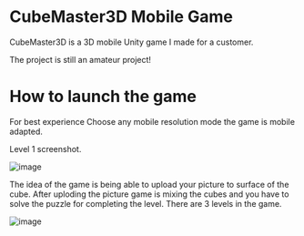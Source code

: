 # CubeMaster3D Mobile Game
CubeMaster3D is a 3D mobile Unity game I made for a customer.

The project is still an amateur project!

# How to launch the game
For best experience
Choose any mobile resolution mode the game is mobile adapted.

Level 1 screenshot.

![image](https://user-images.githubusercontent.com/95942385/232888945-30871ecc-fade-4446-b492-f818d73ec246.png)


The idea of the game is being able to upload your picture to surface of the cube.
After uploding the picture game is mixing the cubes and you have to solve the puzzle for completing the level.
There are 3 levels in the game.

![image](https://user-images.githubusercontent.com/95942385/232889084-c0a68850-6a54-4ea6-ab67-ca40d6d50aad.png)
